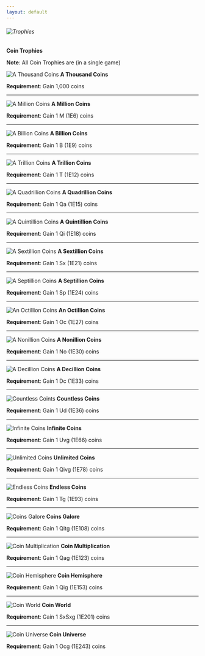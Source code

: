 ```yaml
---
layout: default
---
```


###### ![Trophies](/realm/assets/img/picks/TrophiesTopPage.png "Trophies")

**Coin Trophies**

**Note**: All Coin Trophies are (in a single game)

![A Thousand Coins](/realm/assets/img/picks/AThousandCoins.png "A Thousand Coins") **A Thousand Coins**

**Requirement**: Gain 1,000 coins

---

![A Million Coins](/realm/assets/img/picks/AMillionCoins.png "A Million Coins") **A Million Coins**

**Requirement**: Gain 1 M (1E6) coins

---

![A Billion Coins](/realm/assets/img/picks/ABillionCoins.png "A Billion Coins") **A Billion Coins**

**Requirement**: Gain 1 B (1E9) coins

---

![A Trillion Coins](/realm/assets/img/picks/ATrillionCoins.png "A Trillion Coins") **A Trillion Coins**

**Requirement**: Gain 1 T (1E12) coins

---

![A Quadrillion Coins](/realm/assets/img/picks/AQuadrillionCoins.png "A Quadrillion Coins") **A Quadrillion Coins**

**Requirement**: Gain 1 Qa (1E15) coins

---

![A Quintillion Coins](/realm/assets/img/picks/AQuintillionCoins.png "A Quintillion Coins") **A Quintillion Coins**

**Requirement**: Gain 1 Qi (1E18) coins

---

![A Sextillion Coins](/realm/assets/img/picks/ASextillionCoins.png "A Sextillion Coins") **A Sextillion Coins**

**Requirement**: Gain 1 Sx (1E21) coins

---

![A Septillion Coins](/realm/assets/img/picks/ASeptillionCoins.png "A Septillion Coins") **A Septillion Coins**

**Requirement**: Gain 1 Sp (1E24) coins

---

![An Octillion Coins](/realm/assets/img/picks/AnOctillionCoins.png "An Octillion Coins") **An Octillion Coins**

**Requirement**: Gain 1 Oc (1E27) coins

---

![A Nonillion Coins](/realm/assets/img/picks/ANonillionCoins.png "A Nonillion Coins") **A Nonillion Coins**

**Requirement**: Gain 1 No (1E30) coins

---

![A Decillion Coins](/realm/assets/img/picks/ADecillionCoins.png "A Decillion Coins") **A Decillion Coins**

**Requirement**: Gain 1 Dc (1E33) coins

---

![Countless Coints](/realm/assets/img/picks/CountlessCoins.png "Countless Coins") **Countless Coins**

**Requirement**: Gain 1 Ud (1E36) coins

---

![Infinite Coins](/realm/assets/img/picks/InfiniteCoins.png "Infinite Coins") **Infinite Coins**

**Requirement**: Gain 1 Uvg (1E66) coins

---

![Unlimited Coins](/realm/assets/img/picks/UnlimitedCoins.png "Unlimited Coins") **Unlimited Coins**

**Requirement**: Gain 1 Qivg (1E78) coins

---

![Endless Coins](/realm/assets/img/picks/EndlessCoins.png "Endless Coins") **Endless Coins**

**Requirement**: Gain 1 Tg (1E93) coins

---

![Coins Galore](/realm/assets/img/picks/CoinsGalore.png "Coins Galore") **Coins Galore**

**Requirement**: Gain 1 Qitg (1E108) coins

---

![Coin Multiplication](/realm/assets/img/picks/CoinMultiplication.png "Coin Multiplication") **Coin Multiplication**

**Requirement**: Gain 1 Qag (1E123) coins

---

![Coin Hemisphere](/realm/assets/img/picks/CoinHemisphere.png "Coin Hemisphere") **Coin Hemisphere**

**Requirement**: Gain 1 Qig (1E153) coins

---

![Coin World](/realm/assets/img/picks/CoinWorld.png "Coin World") **Coin World**

**Requirement**: Gain 1 SxSxg (1E201) coins

---

![Coin Universe](/realm/assets/img/picks/CoinUniverse.png "Coin Universe") **Coin Universe**

**Requirement**: Gain 1 Ocg (1E243) coins
